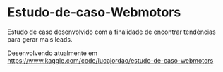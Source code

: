 # Estudo-de-caso-Webmotors
Estudo de caso desenvolvido com a finalidade de encontrar tendências para gerar mais leads.

Desenvolvendo atualmente em https://www.kaggle.com/code/lucajordao/estudo-de-caso-webmotors
